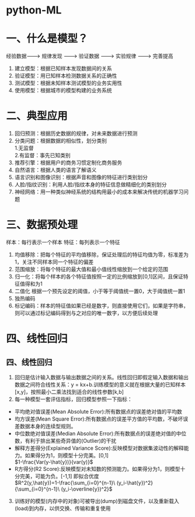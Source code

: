 # python-ML
# 一、什么是模型？
经验数据---> 规律发现 ---> 验证数据 ---> 实验规律 ---> 完善提高  

1. 建立模型：根据已知样本发现数据间的关系
2. 验证模型：用已知样本检测数据关系的正确性
3. 测试模型：根据未知样本测试模型的业务实用性
4. 使用模型：根据城市的模型构建的业务系统

# 二、典型应用
1. 回归预测：根据历史数据的规律，对未来数据进行预测
2. 分类问题：根据数据的相似性，划分类别  
    1.无监督  
    2.有监督：事先已知类别
3. 推荐引擎：根据用户的商务习惯定制化商务服务
4. 自然语言：根据人类的语言了解语义
5. 语言识别和图像识别：根据声音和图像的特征进行类别划分
6. 人脸/指纹识别：利用人脸/指纹本身的特征信息做精细化的类别划分
7. 神经网络：用一种类似神经系统的结构用最小的成本来解决传统的机器学习问题

# 三、数据预处理
样本：每行表示一个样本
特征：每列表示一个特征
1. 均值移除：把每个特征的平均值移除，保证处理后的特征均值为零，标准差为1，关注不同样本同一个特征的偏差
2. 范围缩放：将每个特征的最大值和最小值线性缩放到一个给定的范围
3. 归一化：将每个样本的各个特征值按照一定的比例缩放到[0,1]区间，且保证特征值得和为1
4. 二值化 根据一个预先设定的阈值，小于等于阈值统一置0，大于阈值统一置1
5. 独热编码
6. 标记编码：样本的特征值如果已经是数字，则直接使用它们，如果是字符串，则可以通过标记编码得到与之对应的唯一数字，以方便后续处理

# 四、线性回归
## 四、线性回归
1. 回归是估计输入数据与输出数据之间的关系。线性回归即假定输入数据和输出数据之间符合线性关系：y = kx+b.训练模型的意义就在根据大量的已知样本[x,y]，按照最小二乘法找到适合的线性参数[k,b]
2. 每一种模型一套评估指标，回归模型参照一下指标：
  * 平均绝对值误差(Mean Absolute Error):所有数据点的误差绝对值的平均数
  * 均方误差(Mean Square Error):所有数据点的误差平方值的平均数，不破坏误差数据本身的连续型规则。
  * 中位数绝对值误差(Median Absolute Error):所有数据点的误差绝对值的中位数，有利于排出某些奇异值的(Outlier)的干扰
  * 解释方差得分(Explained Variance Score):反映模型对数据集波动性的解释能力。如果得分为1，则模型十分完美。[0,1]  
  $1-\frac{Var(y-\hat{y})}{var(y)}$
  * R方得分(R2 Score):反映模型对未知数的预测能力。如果得分为1，则模型十分完美，可能为负。[-1,1] 即拟合优度  
  $R^2(y,\hat{y})=1-\frac{\sum_{i=0}^{n-1}\ (y_i-\hat{y})^2}{\sum_{i=0}^{n-1}\ (y_i-\overline{y})^2}$
3. 训练好的模型(内存中的对象)可被导出(dump)到磁盘文件，以及重新载入(load)到内存，以供交换、传输和重复使用   
